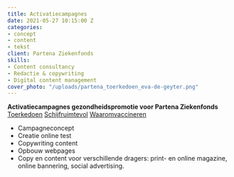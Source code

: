 ```yaml
---
title: Activatiecampagnes
date: 2021-05-27 10:15:00 Z
categories:
- concept
- content
- tekst
client: Partena Ziekenfonds
skills:
- Content consultancy
- Redactie & copywriting
- Digital content management
cover_photo: "/uploads/partena_toerkedoen_eva-de-geyter.png"
---
```


**Activatiecampagnes gezondheidspromotie voor Partena Ziekenfonds**
[Toerkedoen](https://www.partena-ziekenfonds.be/nl/tests/toerkedoen)
[Schijfruimtevol](https://www.partena-ziekenfonds.be/nl/tests/schijfruimtevol)
[Waaromvaccineren](https://www.partena-ziekenfonds.be/nl/tests/vaccins)

* Campagneconcept
* Creatie online test
* Copywriting content 
* Opbouw webpages
* Copy en content voor verschillende dragers: print- en online magazine, online bannering, social advertising.